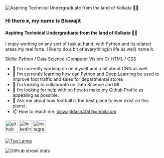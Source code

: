 ![Aspiring Technical Undergraduate from the land of Kolkata 🫳🫴](https://media.licdn.com/dms/image/C4E16AQHFVL0jvqWbUQ/profile-displaybackgroundimage-shrink_350_1400/0/1657745768871?e=1711584000&v=beta&t=dOxDMkEDkPIe5Kxhg_dip71BOIMSGDxupsa0qlz8CVw)

### Hi there ✊, my name is Biswajit
#### Aspiring Technical Undergraduate from the land of Kolkata 🫳🫴

I enjoy working on any sort of task at hand, with Python and its related areas my real forte. I like to do a bit of everything(in life as well) name it.

Skills: Python / Data Science /Computer Vision/ C/ HTML / CSS

- 🔭 I’m currently working on on myself and a bit about CNN as well. 
- 🌱 I’m currently learning how can Python and Deep Learning be used to improve foot traffic and sales for departmental stores 
- 👯 I’m looking to collaborate on Data Science and ML. 
- 🤔 I’m looking for help with on how to make my Github Profile as appealing as possible. 
- 💬 Ask me about how football is the best place to ever exist on this planet. 
- 📫 How to reach me: biswajitdash404@gmail.com 


[<img src='https://cdn.jsdelivr.net/npm/simple-icons@3.0.1/icons/github.svg' alt='github' height='40'>](https://github.com/biswajitdashh)  [<img src='https://cdn.jsdelivr.net/npm/simple-icons@3.0.1/icons/linkedin.svg' alt='linkedin' height='40'>](https://www.linkedin.com/in/https://www.linkedin.com/in/biswajit-d-759200213//)  [<img src='https://cdn.jsdelivr.net/npm/simple-icons@3.0.1/icons/instagram.svg' alt='instagram' height='40'>](https://www.instagram.com/https://www.instagram.com/biswayeet//)  

[![Top Langs](https://github-readme-stats.vercel.app/api/top-langs/?username=biswajitdashh)](https://github.com/anuraghazra/github-readme-stats)

![GitHub streak stats](https://streak-stats.demolab.com/?user=biswajitdashh)  


